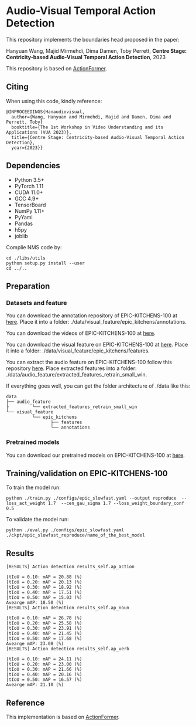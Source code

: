 # Audio-Visual Temporal Action Detection

This repository implements the boundaries head proposed in the paper:

Hanyuan Wang, Majid Mirmehdi, Dima Damen, Toby Perrett, **Centre Stage: Centricity-based Audio-Visual Temporal Action Detection**, 2023


This repository is based on [ActionFormer](https://github.com/happyharrycn/actionformer_release).



## Citing

When using this code, kindly reference:

```
@INPROCEEDINGS{Hanaudiovisual,
  author={Wang, Hanyuan and Mirmehdi, Majid and Damen, Dima and Perrett, Toby}
  booktitle={The 1st Workshop in Video Understanding and its Applications (VUA 2023)},
  title={Centre Stage: Centricity-based Audio-Visual Temporal Action Detection},
  year={2023}}
```

## Dependencies

* Python 3.5+
* PyTorch 1.11
* CUDA 11.0+
* GCC 4.9+
* TensorBoard
* NumPy 1.11+
* PyYaml
* Pandas
* h5py
* joblib

Complie NMS code by: 
```
cd ./libs/utils
python setup.py install --user
cd ../..
```


## Preparation

### Datasets and feature

You can download the annotation repository of EPIC-KITCHENS-100 at [here](https://github.com/epic-kitchens/epic-kitchens-100-annotations). Place it into a folder: ./data/visual_feature/epic_kitchens/annotations.

You can download the videos of EPIC-KITCHENS-100 at [here](https://github.com/epic-kitchens/epic-kitchens-download-scripts).

You can download the visual feature on EPIC-KITCHENS-100 at [here](https://uob-my.sharepoint.com/:u:/g/personal/dm19329_bristol_ac_uk/EeXBKfXuurxNiZ3wazARQQsBD7j76jQMknSTgUTmXFYOog?e=Nt10i2). Place it into a folder: ./data/visual_feature/epic_kitchens/features.

You can extract the audio feature on EPIC-KITCHENS-100 follow this repository [here](https://github.com/ekazakos/auditory-slow-fast). Place extracted features into a folder: ./data/audio_feature/extracted_features_retrain_small_win.

If everything goes well, you can get the folder architecture of ./data like this:

    data 
    ├── audio_feature
    ├         └── extracted_features_retrain_small_win              
    └── visual_feature
              └── epic_kitchens                    
                     ├── features              
                     └── annotations



### Pretrained models

You can download our pretrained models on EPIC-KITCHENS-100 at [here](https://uob-my.sharepoint.com/:u:/g/personal/dm19329_bristol_ac_uk/ETHbaJ3cuHRFv3pzhyZCqZAB35eZN4vnsDWJlY7S_HbCJQ?e=spq8pn).



## Training/validation on EPIC-KITCHENS-100
To train the model run:
```
python ./train.py ./configs/epic_slowfast.yaml --output reproduce  --loss_act_weight 1.7  --cen_gau_sigma 1.7 --loss_weight_boundary_conf 0.5 

```
To validate the model run:
```
python ./eval.py ./configs/epic_slowfast.yaml ./ckpt/epic_slowfast_reproduce/name_of_the_best_model 
```

## Results
```
[RESULTS] Action detection results_self.ap_action

|tIoU = 0.10: mAP = 20.88 (%)
|tIoU = 0.20: mAP = 20.13 (%)
|tIoU = 0.30: mAP = 18.92 (%)
|tIoU = 0.40: mAP = 17.51 (%)
|tIoU = 0.50: mAP = 15.03 (%)
Avearge mAP: 18.50 (%)
[RESULTS] Action detection results_self.ap_noun

|tIoU = 0.10: mAP = 26.78 (%)
|tIoU = 0.20: mAP = 25.58 (%)
|tIoU = 0.30: mAP = 23.91 (%)
|tIoU = 0.40: mAP = 21.45 (%)
|tIoU = 0.50: mAP = 17.68 (%)
Avearge mAP: 23.08 (%)
[RESULTS] Action detection results_self.ap_verb

|tIoU = 0.10: mAP = 24.11 (%)
|tIoU = 0.20: mAP = 23.00 (%)
|tIoU = 0.30: mAP = 21.66 (%)
|tIoU = 0.40: mAP = 20.16 (%)
|tIoU = 0.50: mAP = 16.57 (%)
Avearge mAP: 21.10 (%)
```

## Reference

This implementation is based on [ActionFormer](https://github.com/happyharrycn/actionformer_release).
